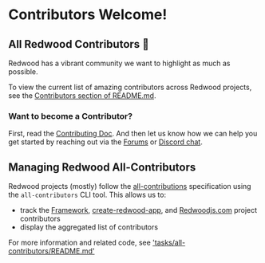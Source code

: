 # Contributors Welcome!
## All Redwood Contributors 🎉
Redwood has a vibrant community we want to highlight as much as possible.

To view the current list of amazing contributors across Redwood projects, see the [Contributors section of README.md](https://github.com/redwoodjs/redwood/blob/main/README.md#contributors).

### Want to become a Contributor?
First, read the [Contributing Doc](https://redwoodjs.com/docs/contributing). And then let us know how we can help you get started by reaching out via the [Forums](https://community.redwoodjs.com) or [Discord chat](https://discord.gg/redwoodjs).

## Managing Redwood All-Contributors
Redwood projects (mostly) follow the [all-contributions](https://allcontributors.org/) specification using the `all-contributors` CLI tool. This allows us to:
- track the [Framework](https://github.com/redwoodjs/redwood), [create-redwood-app](https://github.com/redwoodjs/create-redwood-app), and [Redwoodjs.com](https://github.com/redwoodjs/redwoodjs.com) project contributors
- display the aggregated list of contributors

For more information and related code, see ['tasks/all-contributors/README.md'](https://github.com/redwoodjs/redwood/tree/main/tasks/all-contributors/README.md)
